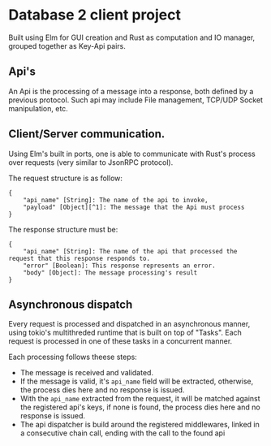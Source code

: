 # Database 2 client project
  Built using Elm for GUI creation and Rust as computation and IO manager, grouped together as Key-Api pairs.

## Api's
    
  An Api is the processing of a message into a response, both
defined by a previous protocol. Such api may include File 
management, TCP/UDP Socket manipulation, etc.

## Client/Server communication.
  
  Using Elm's built in ports, one is able to communicate with Rust's process over requests (very similar to JsonRPC protocol). 

  The request structure is as follow:

    {
        "api_name" [String]: The name of the api to invoke,
        "payload" [Object][^1]: The message that the Api must process
    }

  The response structure must be:

    {
        "api_name" [String]: The name of the api that processed the request that this response responds to.
        "error" [Boolean]: This response represents an error.
        "body" [Object]: The message processing's result
    }
    
[^1]: Must be in JSON notation

## Asynchronous dispatch 
    
  Every request is processed and dispatched in an asynchronous
manner, using tokio's multithreded runtime that is built on
top of "Tasks". Each request is processed in one of these tasks in a concurrent manner.

  Each processing follows theese steps:
  
  - The message is received and validated.
  - If the message is valid, it's `api_name` field will be
  extracted, otherwise, the process dies here and no response
  is issued.
  - With the `api_name` extracted from the request, it will be
  matched against the registered api's keys, if none is found,
  the process dies here and no response is issued.
  - The api dispatcher is build around the registered 
  middlewares, linked in a consecutive chain call, ending with
  the call to the found api
